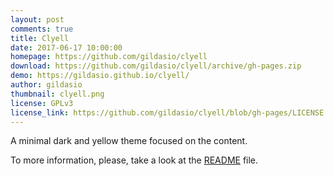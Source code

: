 ```yaml
---
layout: post
comments: true
title: Clyell
date: 2017-06-17 10:00:00
homepage: https://github.com/gildasio/clyell
download: https://github.com/gildasio/clyell/archive/gh-pages.zip
demo: https://gildasio.github.io/clyell/
author: gildasio
thumbnail: clyell.png
license: GPLv3
license_link: https://github.com/gildasio/clyell/blob/gh-pages/LICENSE
---
```


A minimal dark and yellow theme focused on the content.

To more information, please, take a look at the [README](https://github.com/gildasio/clyell#clyell) file.
